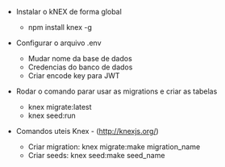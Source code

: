 - Instalar o kNEX de forma global
    - npm install knex -g

- Configurar o arquivo .env
    - Mudar nome da base de dados
    - Credencias do banco de dados
    - Criar encode key para JWT

- Rodar o comando parar usar as migrations e criar as tabelas
    - knex migrate:latest
    - knex seed:run

- Comandos uteis Knex - (http://knexjs.org/)
    - Criar migration: knex migrate:make migration_name 
    - Criar seeds: knex seed:make seed_name
